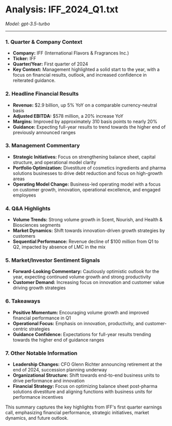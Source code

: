 # Analysis: IFF_2024_Q1.txt

*Model: gpt-3.5-turbo*

---

### 1. Quarter & Company Context
- **Company:** IFF (International Flavors & Fragrances Inc.)
- **Ticker:** IFF
- **Quarter/Year:** First quarter of 2024
- **Key Context:** Management highlighted a solid start to the year, with a focus on financial results, outlook, and increased confidence in reiterated guidance.

### 2. Headline Financial Results
- **Revenue:** $2.9 billion, up 5% YoY on a comparable currency-neutral basis
- **Adjusted EBITDA:** $578 million, a 20% increase YoY
- **Margins:** Improved by approximately 310 basis points to nearly 20%
- **Guidance:** Expecting full-year results to trend towards the higher end of previously announced ranges

### 3. Management Commentary
- **Strategic Initiatives:** Focus on strengthening balance sheet, capital structure, and operational model clarity
- **Portfolio Optimization:** Divestiture of cosmetics ingredients and pharma solutions businesses to drive debt reduction and focus on high-growth areas
- **Operating Model Change:** Business-led operating model with a focus on customer growth, innovation, operational excellence, and engaged employees

### 4. Q&A Highlights
- **Volume Trends:** Strong volume growth in Scent, Nourish, and Health & Biosciences segments
- **Market Dynamics:** Shift towards innovation-driven growth strategies by customers
- **Sequential Performance:** Revenue decline of $100 million from Q1 to Q2, impacted by absence of LMC in the mix

### 5. Market/Investor Sentiment Signals
- **Forward-Looking Commentary:** Cautiously optimistic outlook for the year, expecting continued volume growth and strong productivity
- **Customer Demand:** Increasing focus on innovation and customer value driving growth strategies

### 6. Takeaways
- **Positive Momentum:** Encouraging volume growth and improved financial performance in Q1
- **Operational Focus:** Emphasis on innovation, productivity, and customer-centric strategies
- **Guidance Confidence:** Expectations for full-year results trending towards the higher end of guidance ranges

### 7. Other Notable Information
- **Leadership Changes:** CFO Glenn Richter announcing retirement at the end of 2024, succession planning underway
- **Organizational Structure:** Shift towards end-to-end business units to drive performance and innovation
- **Financial Strategy:** Focus on optimizing balance sheet post-pharma solutions divestiture and aligning functions with business units for performance incentives

This summary captures the key highlights from IFF's first quarter earnings call, emphasizing financial performance, strategic initiatives, market dynamics, and future outlook.